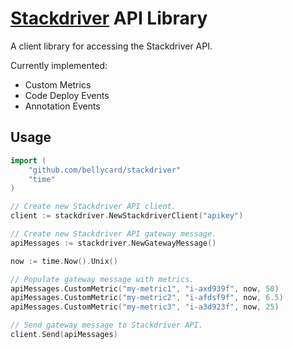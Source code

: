 # [Stackdriver](http://www.stackdriver.com/) API Library

A client library for accessing the Stackdriver API.

Currently implemented:
* Custom Metrics
* Code Deploy Events
* Annotation Events


## Usage

```go
import (
    "github.com/bellycard/stackdriver"
    "time"
)

// Create new Stackdriver API client.
client := stackdriver.NewStackdriverClient("apikey")

// Create new Stackdriver API gateway message.
apiMessages := stackdriver.NewGatewayMessage()

now := time.Now().Unix()

// Populate gateway message with metrics.
apiMessages.CustomMetric("my-metric1", "i-axd939f", now, 50)
apiMessages.CustomMetric("my-metric2", "i-afdsf9f", now, 6.5)
apiMessages.CustomMetric("my-metric3", "i-a3d923f", now, 25)

// Send gateway message to Stackdriver API.
client.Send(apiMessages)
```
